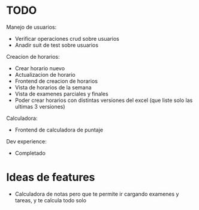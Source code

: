 # TODO

Manejo de usuarios:
- Verificar operaciones crud sobre usuarios
- Anadir suit de test sobre usuarios

Creacion de horarios:
- Crear horario nuevo
- Actualizacion de horario
- Frontend de creacion de horarios
- Vista de horarios de la semana
- Vista de examenes parciales y finales
- Poder crear horarios con distintas versiones del excel (que liste solo las ultimas 3
  versiones)

Calculadora:
- Frontend de calculadora de puntaje

Dev experience:
- Completado

# Ideas de features

- Calculadora de notas pero que te permite ir cargando examenes y tareas, y te calcula todo solo
